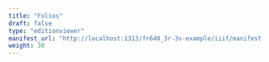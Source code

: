 ```yaml
---
title: "Folios"
draft: false
type: "editionviewer"
manifest_url: "http://localhost:1313/fr640_3r-3v-example/iiif/manifest.json"
weight: 30
---
```


